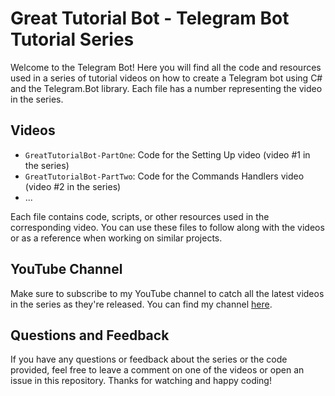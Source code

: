 # Great Tutorial Bot - Telegram Bot Tutorial Series

Welcome to the Telegram Bot! Here you will find all the code and resources used in a series of tutorial videos on how to create a Telegram bot using C# and the Telegram.Bot library. Each file has a number representing the video in the series.

## Videos

- `GreatTutorialBot-PartOne`: Code for the Setting Up video (video #1 in the series)
- `GreatTutorialBot-PartTwo`: Code for the Commands Handlers video (video #2 in the series)
- ...

Each file contains code, scripts, or other resources used in the corresponding video. You can use these files to follow along with the videos or as a reference when working on similar projects.

## YouTube Channel

Make sure to subscribe to my YouTube channel to catch all the latest videos in the series as they're released. You can find my channel [here](https://www.youtube.com/@lolghp299/). 

## Questions and Feedback

If you have any questions or feedback about the series or the code provided, feel free to leave a comment on one of the videos or open an issue in this repository. Thanks for watching and happy coding!
